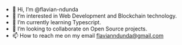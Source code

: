 - 👋 Hi, I’m @flavian-ndunda
- 👀 I’m interested in Web Development and Blockchain technology. 
- 🌱 I’m currently learning Typescript.
- 💞️ I’m looking to collaborate on Open Source projects.
- 📫 How to reach me on my email flavianndunda@gmail.com

<!---
flavian-ndunda/flavian-ndunda is a ✨ special ✨ repository because its `README.md` (this file) appears on your GitHub profile.
You can click the Preview link to take a look at your changes.
--->
